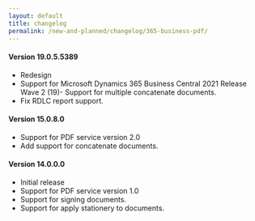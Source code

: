 ```yaml
---
layout: default
title: changelog
permalink: /new-and-planned/changelog/365-business-pdf/
---
```


#### Version 19.0.5.5389

 - Redesign
 - Support for Microsoft Dynamics 365 Business Central 2021 Release Wave 2 (19)- Support for multiple concatenate documents.
 - Fix RDLC report support.

#### Version 15.0.8.0

 - Support for PDF service version 2.0
 - Add support for concatenate documents.

#### Version 14.0.0.0

 - Initial release
 - Support for PDF service version 1.0
 - Support for signing documents.
 - Support for apply stationery to documents.